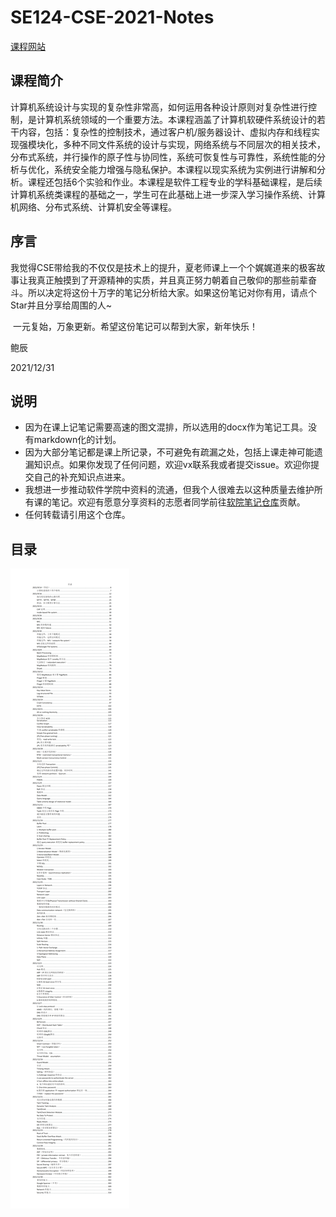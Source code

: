 # SE124-CSE-2021-Notes

[课程网站](https://ipads.se.sjtu.edu.cn/courses/cse/)

## 课程简介
计算机系统设计与实现的复杂性非常高，如何运用各种设计原则对复杂性进行控制，是计算机系统领域的一个重要方法。本课程涵盖了计算机软硬件系统设计的若干内容，包括：复杂性的控制技术，通过客户机/服务器设计、虚拟内存和线程实现强模块化，多种不同文件系统的设计与实现，网络系统与不同层次的相关技术，分布式系统，并行操作的原子性与协同性，系统可恢复性与可靠性，系统性能的分析与优化，系统安全能力增强与隐私保护。本课程以现实系统为实例进行讲解和分析。课程还包括6个实验和作业。本课程是软件工程专业的学科基础课程，是后续计算机系统类课程的基础之一，学生可在此基础上进一步深入学习操作系统、计算机网络、分布式系统、计算机安全等课程。

## 序言

​	我觉得CSE带给我的不仅仅是技术上的提升，夏老师课上一个个娓娓道来的极客故事让我真正触摸到了开源精神的实质，并且真正努力朝着自己敬仰的那些前辈奋斗。所以决定将这份十万字的笔记分析给大家。如果这份笔记对你有用，请点个Star并且分享给周围的人~

​	一元复始，万象更新。希望这份笔记可以帮到大家，新年快乐！



鲍辰

2021/12/31

## 说明

- 因为在课上记笔记需要高速的图文混排，所以选用的docx作为笔记工具。没有markdown化的计划。
- 因为大部分笔记都是课上所记录，不可避免有疏漏之处，包括上课走神可能遗漏知识点。如果你发现了任何问题，欢迎vx联系我或者提交issue。欢迎你提交自己的补充知识点进来。
- 我想进一步推动软件学院中资料的流通，但我个人很难去以这种质量去维护所有课的笔记。欢迎有愿意分享资料的志愿者同学前往[软院笔记仓库](https://github.com/SJTU-SE/awesome-se-notes)贡献。
- 任何转载请引用这个仓库。

## 目录

![1](README/1.png)

